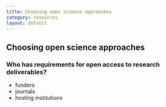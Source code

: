 ```yaml
---
title: Choosing open science approaches
category: resources
layout: default
---
```


## Choosing open science approaches

### Who has requirements for open access to research deliverables?

- funders
- journals
- hosting institutions
